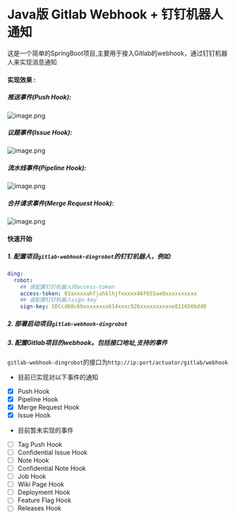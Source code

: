 Java版 Gitlab Webhook + 钉钉机器人通知
======

这是一个简单的SpringBoot项目,主要用于接入Gitlab的webhook，通过钉钉机器人来实现消息通知

#### 实现效果 :

##### 推送事件(Push Hook):

![image.png](https://p9-juejin.byteimg.com/tos-cn-i-k3u1fbpfcp/5b40cf05991c4e09be7b1a6cc6878bc9~tplv-k3u1fbpfcp-watermark.image?)

##### 议题事件(Issue Hook):

![image.png](https://p9-juejin.byteimg.com/tos-cn-i-k3u1fbpfcp/0bd1d11e732e45e7bd99a2e0a5731bdc~tplv-k3u1fbpfcp-watermark.image?)

##### 流水线事件(Pipeline Hook):

![image.png](https://p9-juejin.byteimg.com/tos-cn-i-k3u1fbpfcp/be50a07007fe493c83ecb7e0491625bb~tplv-k3u1fbpfcp-watermark.image?)

##### 合并请求事件(Merge Request Hook):

![image.png](https://p1-juejin.byteimg.com/tos-cn-i-k3u1fbpfcp/26ecf69c83b14f7ab53b3ecc974230e3~tplv-k3u1fbpfcp-watermark.image?)

#### 快速开始

##### 1. 配置项目`gitlab-webhook-dingrobot`的钉钉机器人，例如:
```yaml
ding:
  robot:
    ## 请配置钉钉机器人的access-token
    access-token: 93axxxxahfjahklhjfxxxxx46f655ae0xxxxxxxxxx
    ## 请配置钉钉机器人sign-key
    sign-key: SECcd68c6bxxxxxxxx614xxxc926xxxxxxxxxxe811656bdd0
```

##### 2. 部署启动项目`gitlab-webhook-dingrobot`

##### 3. 配置Gitlab项目的webhook。包括接口地址,支持的事件

`gitlab-webhook-dingrobot`的接口为`http://ip:port/actuator/gitlab/webhook`

- 目前已实现对以下事件的通知
- [x] Push Hook
- [x] Pipeline Hook
- [x] Merge Request Hook
- [x] Issue Hook
- 目前暂未实现的事件
- [ ] Tag Push Hook
- [ ] Confidential Issue Hook
- [ ] Note Hook
- [ ] Confidential Note Hook
- [ ] Job Hook
- [ ] Wiki Page Hook
- [ ] Deployment Hook
- [ ] Feature Flag Hook
- [ ] Releases Hook 
